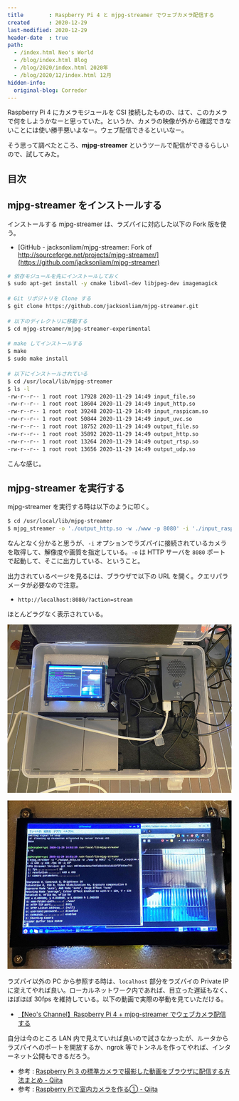 ```yaml
---
title        : Raspberry Pi 4 と mjpg-streamer でウェブカメラ配信する
created      : 2020-12-29
last-modified: 2020-12-29
header-date  : true
path:
  - /index.html Neo's World
  - /blog/index.html Blog
  - /blog/2020/index.html 2020年
  - /blog/2020/12/index.html 12月
hidden-info:
  original-blog: Corredor
---
```


Raspberry Pi 4 にカメラモジュールを CSI 接続したものの、はて、このカメラで何をしようかなーと思っていた。というか、カメラの映像が外から確認できないことには使い勝手悪いよなー。ウェブ配信できるといいなー。

そう思って調べたところ、**mjpg-streamer** というツールで配信ができるらしいので、試してみた。

## 目次

## mjpg-streamer をインストールする

インストールする mjpg-streamer は、ラズパイに対応した以下の Fork 版を使う。

- [GitHub - jacksonliam/mjpg-streamer: Fork of http://sourceforge.net/projects/mjpg-streamer/](https://github.com/jacksonliam/mjpg-streamer)

```bash
# 依存モジュールを先にインストールしておく
$ sudo apt-get install -y cmake libv4l-dev libjpeg-dev imagemagick

# Git リポジトリを Clone する
$ git clone https://github.com/jacksonliam/mjpg-streamer.git

# 以下のディレクトリに移動する
$ cd mjpg-streamer/mjpg-streamer-experimental

# make してインストールする
$ make
$ sudo make install

# 以下にインストールされている
$ cd /usr/local/lib/mjpg-streamer
$ ls -l
-rw-r--r-- 1 root root 17928 2020-11-29 14:49 input_file.so
-rw-r--r-- 1 root root 18604 2020-11-29 14:49 input_http.so
-rw-r--r-- 1 root root 39248 2020-11-29 14:49 input_raspicam.so
-rw-r--r-- 1 root root 50844 2020-11-29 14:49 input_uvc.so
-rw-r--r-- 1 root root 18752 2020-11-29 14:49 output_file.so
-rw-r--r-- 1 root root 35892 2020-11-29 14:49 output_http.so
-rw-r--r-- 1 root root 13264 2020-11-29 14:49 output_rtsp.so
-rw-r--r-- 1 root root 13656 2020-11-29 14:49 output_udp.so
```

こんな感じ。

## mjpg-streamer を実行する

mjpg-streamer を実行する時は以下のように叩く。

```bash
$ cd /usr/local/lib/mjpg-streamer
$ mjpg_streamer -o './output_http.so -w ./www -p 8080' -i './input_raspicam.so -x 640 -y 480 -fps 30 -q 10'
```

なんとなく分かると思うが、`-i` オプションでラズパイに接続されているカメラを取得して、解像度や画質を指定している。`-o` は HTTP サーバを `8080` ポートで起動して、そこに出力している、ということ。

出力されているページを見るには、ブラウザで以下の URL を開く。クエリパラメータが必要なので注意。

- `http://localhost:8080/?action=stream`

ほとんどラグなく表示されている。

![動いている様子](29-02-01.jpg)

![右半分にカメラの様子が映っている](29-02-02.jpg)

ラズパイ以外の PC から参照する時は、`localhost` 部分をラズパイの Private IP に変えてやれば良い。ローカルネットワーク内であれば、目立った遅延もなく、ほぼほぼ 30fps を維持している。以下の動画で実際の挙動を見ていただける。

- [【Neo's Channel】Raspberry Pi 4 + mjpg-streamer でウェブカメラ配信する](https://youtube.com/watch?v=IX1vX1PagUo)

自分は今のところ LAN 内で見えていれば良いので試さなかったが、ルータからラズパイへのポートを開放するか、ngrok 等でトンネルを作ってやれば、インターネット公開もできるだろう。

- 参考 : [Raspberry Pi 3 の標準カメラで撮影した動画をブラウザに配信する方法まとめ - Qiita](https://qiita.com/okaxaki/items/72226a0b0f5fab0ec9e9)
- 参考 : [Raspberry Piで室内カメラを作る① - Qiita](https://qiita.com/henjiganai/items/b491e498d7d367306cd5)
